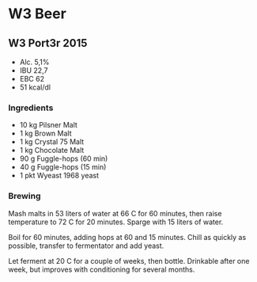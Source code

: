 # W3 Beer

## W3 Port3r 2015

* Alc. 5,1%
* IBU 22,7
* EBC 62
* 51 kcal/dl

### Ingredients

* 10 kg Pilsner Malt
*  1 kg Brown Malt
*  1 kg Crystal 75 Malt
*  1 kg Chocolate Malt
* 90 g  Fuggle-hops (60 min)
* 40 g  Fuggle-hops (15 min)
* 1 pkt Wyeast 1968 yeast


### Brewing

Mash malts in 53 liters of water at 66 C for 60 minutes, then raise temperature to 72 C for 20 minutes. Sparge with 15 liters of water.

Boil for 60 minutes, adding hops at 60 and 15 minutes. Chill as quickly as possible, transfer to fermentator and add yeast.

Let ferment at 20 C for a couple of weeks, then bottle. Drinkable after one week, but improves with conditioning for several months.

